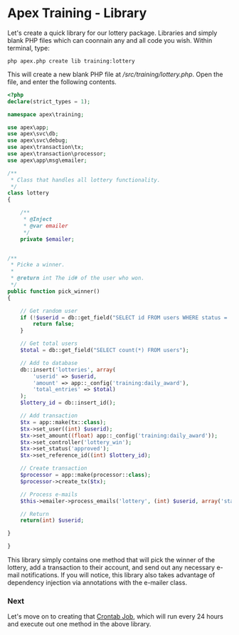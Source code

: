 
# Apex Training - Library

Let's create a quick library for our lottery package.  Libraries and simply blank PHP files which can 
coonnain any and all code you wish.  Within terminal, type:

`php apex.php create lib training:lottery`

This will create a new blank PHP file at */src/training/lottery.php*.  Open the 
file, and enter the following contents.

~~~php
<?php
declare(strict_types = 1);

namespace apex\training;

use apex\app;
use apex\svc\db;
use apex\svc\debug;
use apex\transaction\tx;
use apex\transaction\processor;
use apex\app\msg\emailer;

/**
 * Class that handles all lottery functionality.
 */
class lottery
{

    /**
     * @Inject
     * @var emailer
     */
    private $emailer;


/**
 * Picke a winner.
 *
 * @return int The id# of the user who won.
 */
public function pick_winner()
{

    // Get random user
    if (!$userid = db::get_field("SELECT id FROM users WHERE status = 'active' ORDER BY RAND()")) { 
        return false;
    }

    // Get total users
    $total = db::get_field("SELECT count(*) FROM users");

    // Add to database
    db::insert('lotteries', array(
        'userid' => $userid, 
        'amount' => app::_config('training:daily_award'), 
        'total_entries' => $total) 
    );
    $lottery_id = db::insert_id();

    // Add transaction
    $tx = app::make(tx::class);
    $tx->set_user((int) $userid);
    $tx->set_amount((float) app::_config('training:daily_award'));
    $tx->set_controller('lottery_win');
    $tx->set_status('approved');
    $tx->set_reference_id((int) $lottery_id);

    // Create transaction
    $processor = app::make(processor::class);
    $processor->create_tx($tx);

    // Process e-mails
    $this->emailer->process_emails('lottery', (int) $userid, array('status' => 'complete'), array('lottery_id' => $lottery_id));

    // Return
    return(int) $userid;

}

}

~~~


This library simply contains one method that will pick the winner of the lottery, add a 
transaction to their account, and send out any necessary e-mail notifications.  If you will notice, this library also 
takes advantage of dependency injection via annotations with the e-mailer class.


### Next

Let's move on to creating that [Crontab Job](crontab.md), which will run every 24 hours and 
execute out one method in the above library.


